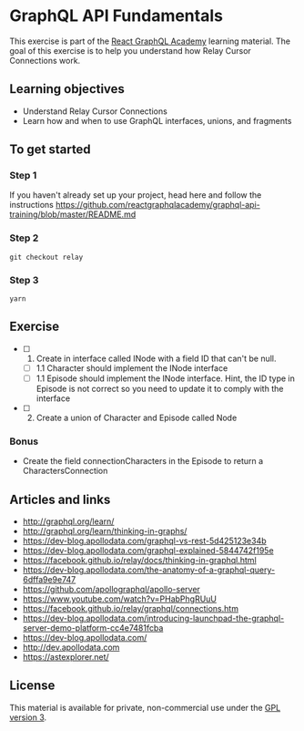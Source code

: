 # GraphQL API Fundamentals

This exercise is part of the [React GraphQL Academy](http://reactgraphql.academy) learning material. The goal of this exercise is to help you understand how Relay Cursor Connections work.

## Learning objectives

- Understand Relay Cursor Connections
- Learn how and when to use GraphQL interfaces, unions, and fragments

## To get started

### Step 1

If you haven't already set up your project, head here and follow the instructions https://github.com/reactgraphqlacademy/graphql-api-training/blob/master/README.md

### Step 2

```console
git checkout relay
```

### Step 3

```console
yarn
```

## Exercise

- [ ] 1. Create in interface called INode with a field ID that can't be null.
  - [ ] 1.1 Character should implement the INode interface
  - [ ] 1.1 Episode should implement the INode interface. Hint, the ID type in Episode is not correct so you need to update it to comply with the interface
- [ ] 2. Create a union of Character and Episode called Node

### Bonus

- Create the field connectionCharacters in the Episode to return a CharactersConnection

## Articles and links

- http://graphql.org/learn/
- http://graphql.org/learn/thinking-in-graphs/
- https://dev-blog.apollodata.com/graphql-vs-rest-5d425123e34b
- https://dev-blog.apollodata.com/graphql-explained-5844742f195e
- https://facebook.github.io/relay/docs/thinking-in-graphql.html
- https://dev-blog.apollodata.com/the-anatomy-of-a-graphql-query-6dffa9e9e747
- https://github.com/apollographql/apollo-server
- https://www.youtube.com/watch?v=PHabPhgRUuU
- https://facebook.github.io/relay/graphql/connections.htm
- https://dev-blog.apollodata.com/introducing-launchpad-the-graphql-server-demo-platform-cc4e7481fcba
- https://dev-blog.apollodata.com/
- http://dev.apollodata.com
- https://astexplorer.net/

## License

This material is available for private, non-commercial use under the [GPL version 3](http://www.gnu.org/licenses/gpl-3.0-standalone.html).
